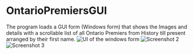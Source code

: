 # OntarioPremiersGUI
The program loads a GUI form (Windows form) that shows the Images and details with a scrollable list of all Ontario Premiers from History till present arranged by their first name.
![UI of the windows form](https://github.com/fazmed/OntarioPremiersGUI/assets/94944739/9f576ebd-b5ca-4afc-8204-871ff0cea636)
![Screenshot 2](https://github.com/fazmed/OntarioPremiersGUI/assets/94944739/5a1ba529-d725-49d1-bbde-47d8f5ea3a7d)
![Screenshot 3](https://github.com/fazmed/OntarioPremiersGUI/assets/94944739/202e337e-77b1-4e33-a960-0bd11c23ae16)
